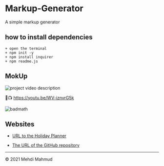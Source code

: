 # Markup-Generator
A simple markup generator 
## how to install dependencies

```
+ open the terminal 
+ npm init -y
+ npm install inquirer
+ npm readme.js
```
## MokUp
![project video description](screen.gif)
<!--change this to your video link -->
🔴📺 https://youtu.be/WV-iznvrG5k

![badmath](https://img.shields.io/github/issues/MehdiMahmud79/Holiday-Planner)

## Websites
* [URL to the Holiday Planner](https://github.com/MehdiMahmud79/Markup-Generator)

* [The URL of the GitHub repository](https://mehdimahmud79.github.io/Markup-Generator/)

- - -
© 2021 Mehdi Mahmud



